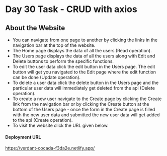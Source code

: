 <h1>Day 30 Task - CRUD with axios</h1>
<h2>About the Website</h2>
<ul>
  <li>You can navigate from one page to another by clicking the links in the navigation bar at the top of the website.</li>
  <li>The Home page displays the data of all the users (Read operation).</li>
  <li>The Users page displays the data of all the users along with Edit and Delete buttons to perform the specific functions.</li>
  <li>To edit the user data click the edit button in the Users page. The edit button will get you navigated to the Edit page where the edit function can be done (Update operation).</li>
  <li>To delete a user data click the delete button in the Users page and the particular user data will immediately get deleted from the api (Delete operation).</li>
  <li>To create a new user navigate to the Create page by clicking the Create link from the navigation bar or by clicking the Create button at the bottom of the Users page - once the form in the Create page is filled with the new user data and submitted the new user data will get added to the api (Create operation).</li>
  <li>To visit the website click the URL given below.</li>
</ul>
<h4>Deployment URL</h4>
<a href="https://verdant-cocada-f3da2e.netlify.app/">https://verdant-cocada-f3da2e.netlify.app/</a>
